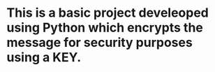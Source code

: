 # This is a basic project develeoped using Python which encrypts the message for security purposes using a KEY.
